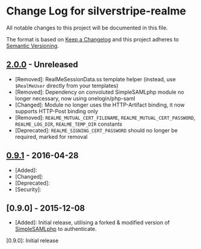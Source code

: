 # Change Log for silverstripe-realme

All notable changes to this project will be documented in this file.

The format is based on [Keep a Changelog](http://keepachangelog.com/) 
and this project adheres to [Semantic Versioning](http://semver.org/).

## [2.0.0] - Unreleased
- [Removed]: RealMeSessionData.ss template helper (instead, use `$RealMeUser` directly from your templates)
- [Removed]: Dependency on convoluted SimpleSAMLphp module no longer necessary, now using onelogin/php-saml
- [Changed]: Module no longer uses the HTTP-Artifact binding, it now supports HTTP-Post binding only
- [Removed]: `REALME_MUTUAL_CERT_FILENAME`, `REALME_MUTUAL_CERT_PASSWORD`, `REALME_LOG_DIR`, `REALME_TEMP_DIR` constants
- [Deprecated]: `REALME_SIGNING_CERT_PASSWORD` should no longer be required, marked for removal

## [0.9.1] - 2016-04-28
- [Added]: 
- [Changed]: 
- [Deprecated]: 
- [Security]:


## [0.9.0] - 2015-12-08
- [Added]: Initial release, utilising a forked & modified version of [SimpleSAMLphp](https://simplesamlphp.org/) to authenticate.


[Unreleased]: https://github.com/silverstripe/silverstripe-realme/compare/2.0.0...HEAD
[2.0.0]: https://github.com/silverstripe/silverstripe-realme/compare/1.0.0...2.0.0
[1.0.0]: https://github.com/silverstripe/silverstripe-realme/compare/0.9.1...1.0.0
[0.9.1]: https://github.com/silverstripe/silverstripe-realme/compare/0.9.0...0.9.1
[0.9.0]: Initial release